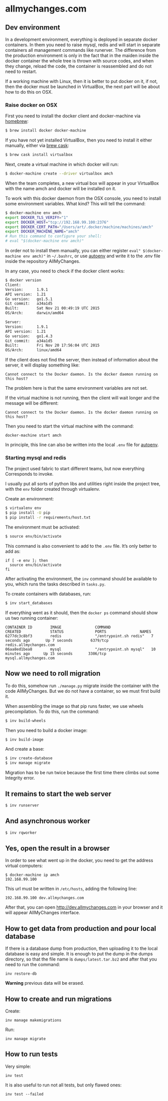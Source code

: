 # allmychanges.com


## Dev environment

In a development environment, everything is deployed in separate docker containers.
In them you need to raise mysql, redis and will start in separate containers
all management commands like runerver. The difference from the production environment is only
in the fact that in the maiden inside the docker container the whole tree is thrown with
source codes, and when they change, reload the code, the container is reassembled
and do not need to restart.

If a working machine with Linux, then it is better to put docker on it, if not, then
the docker must be launched in VirtualBox, the next part will be about how to do this on OSX.

### Raise docker on OSX

First you need to install the docker client and docker-machine via [homebrew][]:

```bash
$ brew install docker docker-machine
```

If you have not yet installed VirtualBox, then you need to install it either manually,
either via [brew cask][cask]:

```bash
$ brew cask install virtualbox
```

Next, create a virtual machine in which docker will run:

```bash
$ docker-machine create --driver virtualbox amch
```

When the team completes, a new virtual box will appear in your VirtualBox
with the name amch and docker will be installed on it.

To work with this docker daemon from the OSX console, you need to install
some environment variables. What kind? This will tell the command:

```bash
$ docker-machine env amch
export DOCKER_TLS_VERIFY="1"
export DOCKER_HOST="tcp://192.168.99.100:2376"
export DOCKER_CERT_PATH="/Users/art/.docker/machine/machines/amch"
export DOCKER_MACHINE_NAME="amch"
# Run this command to configure your shell:
# eval "$(docker-machine env amch)"
```

In order not to install them manually, you can either register `eval" $(docker-machine env amch)"`
in `~/.bashrc`, or use [autoenv][] and write it to the .env file inside the repository
AllMyChanges.

In any case, you need to check if the docker client works:

```bash
$ docker version
Client:
Version:      1.9.1
API version:  1.21
Go version:   go1.5.1
Git commit:   a34a1d5
Built:        Sat Nov 21 00:49:19 UTC 2015
OS/Arch:      darwin/amd64

Server:
Version:      1.9.1
API version:  1.21
Go version:   go1.4.3
Git commit:   a34a1d5
Built:        Fri Nov 20 17:56:04 UTC 2015
OS/Arch:      linux/amd64
```

If the client does not find the server, then instead of information about the server, it will display something
like:

```
Cannot connect to the Docker daemon. Is the docker daemon running on this host?
```

The problem here is that the same environment variables are not set.

If the virtual machine is not running, then the client will wait longer and the message will be different:

```
Cannot connect to the Docker daemon. Is the docker daemon running on this host?
```

Then you need to start the virtual machine with the command:

```
docker-machine start amch
```

In principle, this line can also be written into the local `.env` file for [autoenv][].


### Starting mysql and redis

The project used fabric to start different teams, but now everything
Corresponds to invoke.

I usually put all sorts of python libs and utilities right inside the project tree,
with the `env` folder created through virtualenv.

Create an environment:

```bash
$ virtualenv env
$ pip install -U pip
$ pip install -r requirements/host.txt
```

The environment must be activated:

```bash
$ source env/bin/activate
```

This command is also convenient to add to the `.env` file. It’s only better to add as:

```
if [ -e env ]; then
  source env/bin/activate
fi
```

After activating the environment, the `inv` command should be available to you,
which runs the tasks described in `tasks.py`.

To create containers with databases, run:

```bash
$ inv start_databases
```

If everything went as it should, then the `docker ps` command should show us two running
container:

```
CONTAINER ID        IMAGE               COMMAND                  CREATED             STATUS              PORTS               NAMES
6277dc3c8bf3        redis               "/entrypoint.sh redis"   7 seconds ago       Up 7 seconds        6379/tcp            redis.allmychanges.com
06aa8ed1bea8        mysql               "/entrypoint.sh mysql"   10 minutes ago      Up 15 seconds       3306/tcp            mysql.allmychanges.com
```

Now we need to roll migration
-----------------------------

To do this, somehow run `./manage.py` migrate inside the container with the code
AllMyChanges. But we do not have a container, so we must first build it.

When assembling the image so that pip runs faster, we use
wheels precompilation. To do this, run the command:

```bash
$ inv build-wheels
```

Then you need to build a docker image:

```bash
$ inv build-image
```

And create a base:

```bash
$ inv create-database
$ inv manage migrate
```

Migration has to be run twice because the first time there
climbs out some Integrity error.

It remains to start the web server
----------------------------

```bash
$ inv runserver
```

And asynchronous worker
--------------------

```bash
$ inv rqworker
```

Yes, open the result in a browser
-------------------------------

In order to see what went up in the docker, you need to get the address
virtual computers:

```
$ docker-machine ip amch
192.168.99.100
```

This url must be written in `/etc/hosts`, adding the following line:

```
192.168.99.100 dev.allmychanges.com
```

After that, you can open <http://dev.allmychanges.com> in your browser and it will appear
AllMyChanges interface.


How to get data from production and pour local database
--------------------------------------------------------

If there is a database dump from production, then uploading it to the local database is easy and simple.
It is enough to put the dump in the dumps directory, so that the file name is
`dumps/latest.tar.bz2` and after that you need to run the command:

```
inv restore-db
```

**Warning** previous data will be erased.


[homebrew]: http://brew.sh
[cask]: http://caskroom.io
[autoenv]: https://github.com/kennethreitz/autoenv


How to create and run migrations
-----------------------------------

Create:
```
inv manage makemigrations
```

Run:
```
inv manage migrate
```

How to run tests
-------------------

Very simple:

```
inv test
```

It is also useful to run not all tests, but only flawed ones:

```
inv test --failed
```
